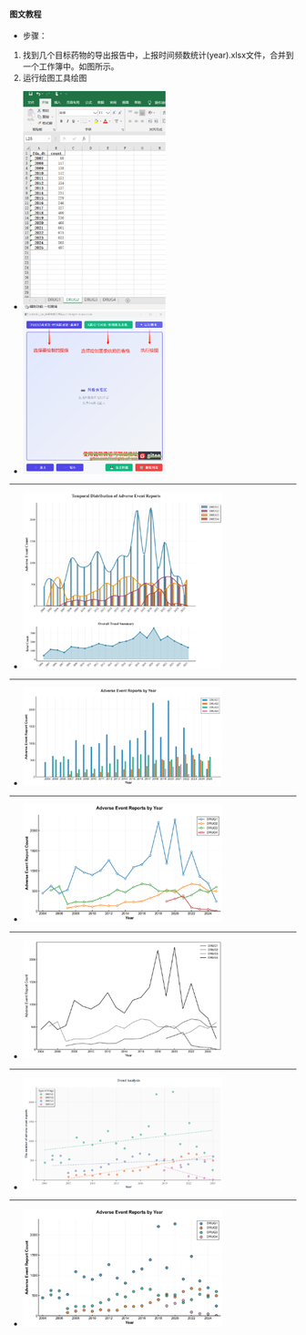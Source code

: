 #### 图文教程


- 步骤：
1. 找到几个目标药物的导出报告中，上报时间频数统计(year).xlsx文件，合并到一个工作簿中。如图所示。
2. 运行绘图工具绘图

- <img src="../pic/多药-报告频数-年份曲线.png" alt="[P2011]药-报告频数-年份曲线.png" width="250"> 
- <img src="../pic/绘图工具使用教程.png" alt="[P2011]药-报告频数-年份曲线.png" width="250"> 
---
- <img src="../pic/[P2017]多种药物比对-报告时间频数条形图（年）-type2_temp.png" alt="多亚族累计发生率" width="350">
---
- <img src="../pic/[P2016]多种药物比对-报告时间频数条形图（年）-type1_temp.png" alt="多亚族累计发生率" width="350">
---

- <img src="../pic/[P2011]多种药物比对-报告时间频数折线图.png" alt="[P2011]多种药物比对-报告时间频数折线图.png" width="350">
---
- <img src="../pic/[P2012]多种药物比对-报告时间频数折线图（年）-type2_temp.png" alt="多亚族累计发生率" width="350">
---
- <img src="../pic/[P2015]多种药物比对-报告时间频数散点图（年）-type2_temp.png" alt="多亚族累计发生率" width="350">
---
- <img src="../pic/[P2014]多种药物比对-报告时间频数散点图（年）-type1_temp.png" alt="多亚族累计发生率" width="350">